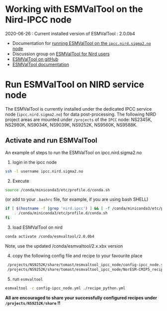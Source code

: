 # Working with ESMValTool on the Nird-IPCC node

2020-06-26 : Current installed version of ESMValTool : 2.0.0b4

- Documentation for [running ESMValTool on the ``ipcc.nird.sigma2.no`` node](https://noresm-docs.readthedocs.io/en/noresm2/diagnostics/esmvaltool.html#run-esmvaltool-on-nird-service-node)
- Discussion group on [ESMValTool for Nird users](https://github.com/orgs/NorESMhub/teams/esmvaltool-on-nird)
- [ESMValTool on gitHub](https://github.com/ESMValGroup/ESMValTool)
- [ESMValTool documentation](https://docs.esmvaltool.org/en/latest/?badge=latest)

Run ESMValTool on NIRD service node
===================================

The ESMValTool is currently installed under the dedicated IPCC service node (``ipcc.nird.sigma2.no``) for data post-processing. The following NIRD project areas are mounted under ``/projects`` of the ``IPCC`` node: NS2345K, NS2980K, NS9034K, NS9039K, NS9252K, NS9560K, NS9588K.

Activate and run ESMValTool
---------------------------

An example of steps to run the ESMValTool on ipcc.nird.sigma2.no

1. login in the ipcc node
```bash
ssh -l username ipcc.nird.sigma2.no
```
2. Execute
```bash
source /conda/miniconda3/etc/profile.d/conda.sh
```
(or add to your `.bashrc` file, for example, if you are using bash SHELL)
```bash
if [ $(hostname -f |grep 'nird.ipcc') ] && [ -f /conda/miniconda3/etc/profile.d/conda.sh ]; then
    . /conda/miniconda3/etc/profile.d/conda.sh
fi
```
3. load ESMValTool on nird
```bash
conda activate /conda/esmvaltool/2.0.0b4
```
Note, use the updated /conda/esmvaltool/2.x.xbx version

4. copy the following config file and recipe to your favourite place
```bash
 /projects/NS9252K/share/tomast/esmvaltool_ipcc_node/config-ipcc_node.yml
 /projects/NS9252K/share/tomast/esmvaltool_ipcc_node/NorESM-CMIP5_recipes/standard_recipes/examples/recipe_python.yml
```
5. run `esmvaltool`
```bash
esmvaltool -c config-ipcc_node.yml ./recipe_python.yml
```

**All are encouraged to share your successfully configured recipes under `/projects/NS9252K/share` !!**
